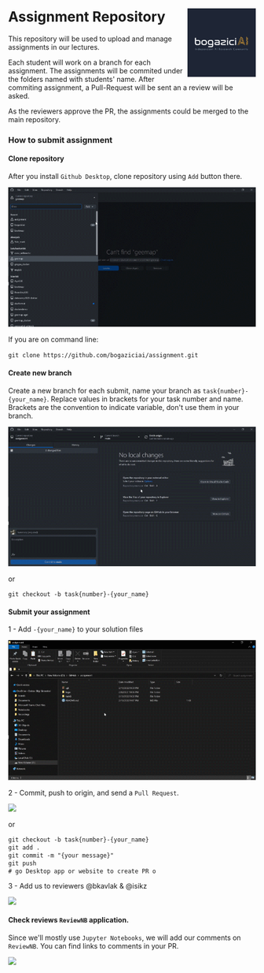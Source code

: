 # Assignment Repository <a href='https://bogaziciai.com//'><img src='media/bogaziciai-logo-sq.png' align="right" height="139" /></a>

This repository will be used to upload and manage assignments
in our lectures.

Each student will work on a branch for each assignment. The assignments
will be commited under the folders named with students' name. After commiting
assignment, a Pull-Request will be sent an a review will be asked.

As the reviewers approve the PR, the assignments could be merged to the
main repository.

### How to submit assignment

#### Clone repository

After you install `Github Desktop`, clone repository using `Add`
button there.


<img src="/media/1-clone-repository.gif">

If you are on command line:

`git clone https://github.com/bogaziciai/assignment.git`

#### Create new branch

Create a new branch for each submit, name your branch as
`task{number}-{your_name}`. Replace values in brackets
for your task number and name. Brackets are the convention
to indicate variable, don't use them in your branch.


<img src="/media/2-create-branch.gif">

or

```
git checkout -b task{number}-{your_name}
```

#### Submit your assignment

1 - Add `-{your_name}` to your solution files


<img src="/media/3-1-submit-assignment-naming.gif">

2 - Commit, push to origin, and send a `Pull Request`.

<img src="/media/3-2-submit-assignment-commit-push-pr.gif">

or

```
git checkout -b task{number}-{your_name}
git add .
git commit -m "{your message}"
git push
# go Desktop app or website to create PR o
```

3 - Add us to reviewers @bkavlak & @isikz

<img src="/media/3-3-submit-assignment-add-reviewer.gif">

#### Check reviews `ReviewNB` application.

Since we'll mostly use `Jupyter Notebooks`, we will add our
comments on `ReviewNB`. You can find links to comments in your PR.

<img src="/media/4-see-reviews.gif">